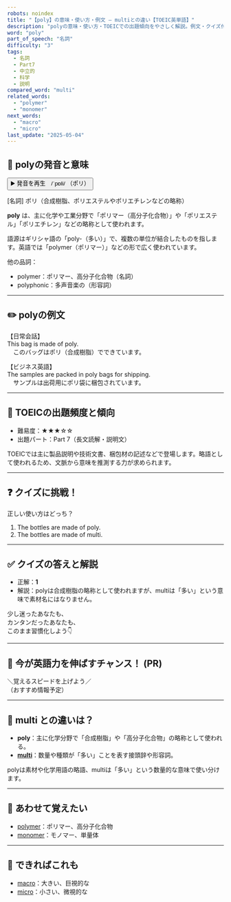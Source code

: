 ```yaml
---
robots: noindex
title: "【poly】の意味・使い方・例文 ― multiとの違い【TOEIC英単語】"
description: "polyの意味・使い方・TOEICでの出題傾向をやさしく解説。例文・クイズ付きでmultiとの違いもわかりやすく学べます。"
word: "poly"
part_of_speech: "名詞"
difficulty: "3"
tags:
  - 名詞
  - Part7
  - 中立的
  - 科学
  - 説明
compared_word: "multi"
related_words:
  - "polymer"
  - "monomer"
next_words:
  - "macro"
  - "micro"
last_update: "2025-05-04"
---
```


## 🔰 polyの発音と意味

<button class="play-audio" onclick="playTTS('poly')">
  <span class="play-audio-main">
    ▶️ 発音を再生　/ˈpɒli/
  </span>
  <span class="play-audio-sub">
    （ポリ）
  </span>
</button>

[名詞] ポリ（合成樹脂、ポリエステルやポリエチレンなどの略称）

**poly** は、主に化学や工業分野で「ポリマー（高分子化合物）」や「ポリエステル」「ポリエチレン」などの略称として使われます。

語源はギリシャ語の「poly-（多い）」で、複数の単位が結合したものを指します。英語では「polymer（ポリマー）」などの形で広く使われています。

他の品詞：  
- polymer：ポリマー、高分子化合物（名詞）
- polyphonic：多声音楽の（形容詞）

---

## ✏️ polyの例文

【日常会話】  
This bag is made of poly.  
　このバッグはポリ（合成樹脂）でできています。

【ビジネス英語】  
The samples are packed in poly bags for shipping.  
　サンプルは出荷用にポリ袋に梱包されています。

---

## 🎯 TOEICの出題頻度と傾向

- 難易度：★★★☆☆
- 出題パート：Part 7（長文読解・説明文）

TOEICでは主に製品説明や技術文書、梱包材の記述などで登場します。略語として使われるため、文脈から意味を推測する力が求められます。

---

## ❓ クイズに挑戦！

正しい使い方はどっち？

1. The bottles are made of poly.  
2. The bottles are made of multi.

---

## ✅ クイズの答えと解説

- 正解：**1**
- 解説：polyは合成樹脂の略称として使われますが、multiは「多い」という意味で素材名にはなりません。

少し迷ったあなたも、  
カンタンだったあなたも、  
このまま習慣化しよう👇️

---

## 🚀 今が英語力を伸ばすチャンス！ (PR)

<div class="info-center">
＼覚えるスピードを上げよう／<br>  
（おすすめ情報予定）
</div>

---

## 🤔  multi との違いは？

- **poly**：主に化学分野で「合成樹脂」や「高分子化合物」の略称として使われる。
- **[multi](/word/multi/)**：数量や種類が「多い」ことを表す接頭辞や形容詞。

polyは素材や化学用語の略語、multiは「多い」という数量的な意味で使い分けます。

---

## 🧩 あわせて覚えたい

- [polymer](/word/polymer/)：ポリマー、高分子化合物
- [monomer](/word/monomer/)：モノマー、単量体

---

## 📖 できればこれも

- [macro](/word/macro/)：大きい、巨視的な
- [micro](/word/micro/)：小さい、微視的な

<!-- cvid: aid29_bid17 -->
